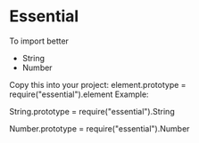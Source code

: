 # Essential

To import better
- String
- Number

Copy this into your project:
element.prototype = require("essential").element
Example:

String.prototype = require("essential").String

Number.prototype = require("essential").Number
